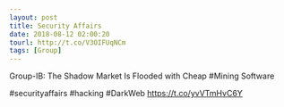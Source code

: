 ```yaml
---
layout: post
title: Security Affairs
date: 2018-08-12 02:00:20
tourl: http://t.co/V3OIFUqNCm
tags: [Group]
---
```

Group-IB: The Shadow Market Is Flooded with Cheap #Mining Software

#securityaffairs #hacking #DarkWeb https://t.co/yvVTmHvC6Y